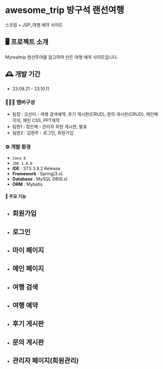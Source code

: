 # awesome_trip 방구석 랜선여행
스프링 + JSP_여행 예약 사이트

## 🖥️ 프로젝트 소개
Myrealtrip 랜선투어를 참고하여 만든 여행 예약 사이트입니다.


## 🕰️ 개발 기간
* 23.09.21 - 23.10.11


### 🧑‍🤝‍🧑 맴버구성
 - 팀장  : 오선미 - 여행 검색예약, 후기 게시판(CRUD), 문의 게시판(CRUD), 메인페이지, 메인 CSS, PPT제작
 - 팀원1 : 장은채 - 관리자 회원 게시판, 발표
 - 팀원2 : 김현주 - 로그인, 회원가입


### ⚙️ 개발 환경
- `Java 8`
- `JDK 1.8.0`
- **IDE** : STS 3.9.2 Release
- **Framework** : Spring(3.x)
- **Database** : MySQL DB(8.x)
- **ORM** : Mybatis


#### 📌 주요 기능
- ## 회원가입
- ## 로그인
- ## 마이 페이지
- ## 메인 페이지
- ## 여행 검색
- ## 여행 예약
- ## 후기 게시판
- ## 문의 게시판
- ## 관리자 페이지(회원관리)

